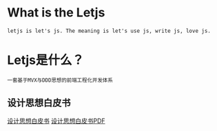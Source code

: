 # What is the Letjs
	letjs is let's js. The meaning is let's use js, write js, love js.

# Letjs是什么？
	一套基于MVX与DDD思想的前端工程化开发体系

## 设计思想白皮书
[设计思想白皮书](./letjs-whitepaper.md)
[设计思想白皮书PDF](./letjs-whitepaper.pdf)